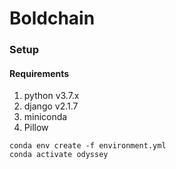 # Boldchain

### Setup
#### Requirements
1. python v3.7.x
2. django v2.1.7
3. miniconda
4. Pillow

```
conda env create -f environment.yml
conda activate odyssey
```
